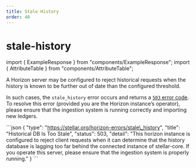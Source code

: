 ```yaml
---
title: Stale History
order: 40
---
```


# stale-history

import { ExampleResponse } from "components/ExampleResponse"; import { AttributeTable } from "components/AttributeTable";

A Horizon server may be configured to reject historical requests when the history is known to be further out of date than the configured threshold.

In such cases, the `stale_history` error occurs and returns a [`503` error code](https://developer.mozilla.org/en-US/docs/Web/HTTP/Status/503). To resolve this error \(provided you are the Horizon instance’s operator\), please ensure that the ingestion system is running correctly and importing new ledgers.

 \`\`\`json { "type": "https://stellar.org/horizon-errors/stale\_history", "title": "Historical DB Is Too Stale", "status": 503, "detail": "This horizon instance is configured to reject client requests when it can determine that the history database is lagging too far behind the connected instance of stellar-core. If you operate this server, please ensure that the ingestion system is properly running." } \`\`\`

